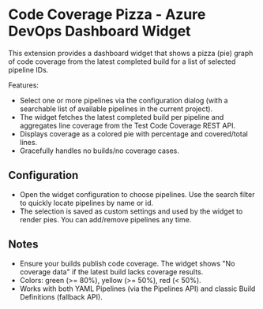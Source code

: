 ﻿# Code Coverage Pizza - Azure DevOps Dashboard Widget

This extension provides a dashboard widget that shows a pizza (pie) graph of code coverage from the latest completed build for a list of selected pipeline IDs.

Features:
- Select one or more pipelines via the configuration dialog (with a searchable list of available pipelines in the current project).
- The widget fetches the latest completed build per pipeline and aggregates line coverage from the Test Code Coverage REST API.
- Displays coverage as a colored pie with percentage and covered/total lines.
- Gracefully handles no builds/no coverage cases.

## Configuration
- Open the widget configuration to choose pipelines. Use the search filter to quickly locate pipelines by name or id.
- The selection is saved as custom settings and used by the widget to render pies. You can add/remove pipelines any time.

## Notes
- Ensure your builds publish code coverage. The widget shows "No coverage data" if the latest build lacks coverage results.
- Colors: green (>= 80%), yellow (>= 50%), red (< 50%).
- Works with both YAML Pipelines (via the Pipelines API) and classic Build Definitions (fallback API).